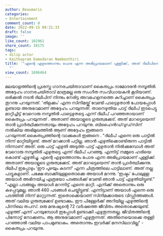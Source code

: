 ```yaml
---
author: Beaumaris
categories:
- Entertainment
comment_count: 0
date: 2022-09-15 09:31:33
draft: false
image: ''
like_count: 102961
share_count: 38175
tags:
- dilip actor
- Kaithapram Damodaran Namboothiri
title: '"എന്റെ എഴുത്തൊന്നും പോര എന്ന അഭിപ്രായമാണ് പുള്ളിക്ക്, അത് ദിലീപിന്റെ ഗുരുത്വക്കേട്
  "'
view_count: 1696464
---
```


മലയാളത്തിന്റെ പ്രശസ്ത ഗാനരചയിതാവാണ്‌ കൈതപ്രം ദാമോദരന്‍ നമ്പൂതിരി. അദ്ദേഹം ഗാനരചയിതാവ് മാത്രമല്ല ഒരു സംഗീത സംവിധായകൻ കൂടിയാണ്. ഒരിക്കൽ നടൻ ദിലീപിന് നിന്നും നേരിട്ട അവഹേളനത്തെ കുറിച്ചാണ് കൈതപ്രം തുറന്നു പറയുന്നത്. 'തിളക്കം' എന്ന സിനിമയ്ക്ക് വേണ്ടി പാട്ടെഴുതാൻ പോയപ്പോൾ ഉണ്ടായ അനുഭവമാണ് അദ്ദേഹം പറയുന്നത്. താനെഴുതിയ പാട്ട് ദിലീപ് ഇടപെട്ടു മാറ്റിച്ചിട്ട് വേറൊരു നമ്പൂതിരി പാട്ടെഴുതട്ടെ എന്ന് ദിലീപ് പറഞ്ഞതായാണ് കൈതപ്രം പറയുന്നത് . അതാണ് അയാളുടെ ഗുരുത്വക്കേട്. അത് മാറട്ടെയെന്ന് താന്‍ പ്രാര്‍ത്ഥിക്കുന്നതായും അദ്ദേഹം പറയുന്നു. ബിഹൈന്‍ഡ്‌വുഡ്‌സിന് നല്‍കിയ അഭിമുഖത്തില്‍ ആണ് അദ്ദേഹം ഇങ്ങനെ പറയുന്നത്.കൈതപ്രത്തിന്റെ വാക്കുകൾ ഇങ്ങനെ . "ദിലീപ് എന്നെ ഒരു പാട്ടില്‍ നിന്ന് മാറ്റിയിട്ടുണ്ട്. അത് മറക്കാന്‍ പറ്റില്ല. ഞാൻ എഴുതിക്കൊണ്ടിരുന്ന പാട്ടില്‍ നിന്നാണ് അത്. ഒരു പാട്ട് എഴുതി അടുത്ത പാട്ട് എഴുതാന്‍ നില്‍ക്കുമ്പോള്‍ അത് വേറൊരു നമ്പൂതിരി എഴുതട്ടെ എന്ന് ദിലീപ് പറഞ്ഞു. എന്നിട്ട് നമ്മുടെ ഹരിയെ കൊണ്ട് എഴുതിച്ചു. എന്റെ എഴുത്തൊന്നും പോര എന്ന അഭിപ്രായമാണ് പുള്ളിക്ക്. അതാണ് അയാളുടെ ഗുരുത്വക്കേട്. അത് മാറട്ടെയെന്ന് താന്‍ പ്രാര്‍ത്ഥിക്കുന്നു. ദിലീപ് ഇപ്പോഴും ‘ഈ പുഴയും കടന്ന്’ എന്ന ചിത്രത്തിലെ പാട്ടിലാണ്. അത് നല്ല പാട്ടുകളാണ്. പക്ഷേ ബാക്കിയുള്ളതൊക്കെ അയാള്‍ മറന്നു. ‘ഇഷ്ടം’ പോലുള്ള അയാള്‍ അഭിനയിച്ച എത്രയോ പടങ്ങള്‍ക്ക് വേണ്ടി ഞാൻ പാട്ട് എഴുതിയിട്ടുണ്ട്." "എല്ലാ പടങ്ങളും അയാള്‍ മറന്നിട്ട് എന്നെ മാറ്റി. എനിക്ക് അതൊന്നും ഒരു കുഴപ്പവുമല്ല. ഞാന്‍ 460 പടങ്ങള്‍ ചെയ്തിട്ടുണ്ട്. എന്നിട്ടാണ് അയാള്‍ എന്നെ ഒരു പടത്തില്‍ നിന്ന് മാറ്റുന്നത്. ഇതൊക്കെയാണ് സിനിമക്കാരുടെ വിഡ്ഡിത്തങ്ങള്‍. അത് വലിയ ഗുരുത്വക്കേട് ഉണ്ടാക്കും. ഈ പിള്ളേര്‍ക്ക് അറിയില്ല എഴുത്തിന്റെ പിന്നിലെ തപസ്. ഒരു മനുഷ്യന്റെ 72 വര്‍ഷത്തെ ജീവിതം അതൊക്കെയുണ്ട്. എഴുത്ത് എന്ന് പറയുമ്പോള്‍ ഇപ്പോള്‍ ഉണ്ടാക്കി എഴുതുന്നതല്ല. ജീവിതത്തിന്റെ പിന്നോട്ട് നോക്കണം. ആ അനുഭവമാണ് എഴുതുന്നത്. അതിനെയൊക്കെ തള്ളി പറഞ്ഞാല്‍ വലിയ പാപമുണ്ടാകും. അതൊന്നും ഇവര്‍ക്ക് മനസിലാവില്ല" - കൈതപ്രം പറയുന്നു.
